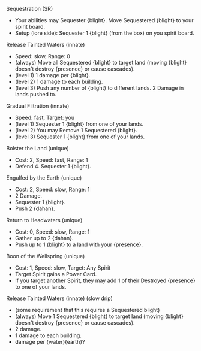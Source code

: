 Sequestration (SR)
* Your abilities may Sequester {blight}. Move Sequestered {blight} to your spirit board.
* Setup (lore side): Sequester 1 {blight} (from the box) on you spirit board.

Release Tainted Waters (innate)
* Speed: slow, Range: 0
* (always) Move all Sequestered {blight} to target land (moving {blight} doesn't destroy {presence} or cause cascades).
* (level 1) 1 damage per {blight}.
* (level 2) 1 damage to each building.
* (level 3) Push any number of {blight} to different lands. 2 Damage in lands pushed to.

Gradual Filtration (innate)
* Speed: fast, Target: you
* (level 1) Sequester 1 {blight} from one of your lands.
* (level 2) You may Remove 1 Sequestered {blight}.
* (level 3) Sequester 1 {blight} from one of your lands.

Bolster the Land (unique)
* Cost: 2, Speed: fast, Range: 1
* Defend 4. Sequester 1 {blight}.

Engulfed by the Earth (unique)
* Cost: 2, Speed: slow, Range: 1
* 2 Damage.
* Sequester 1 {blight}.
* Push 2 {dahan}.

Return to Headwaters (unique)
* Cost: 0, Speed: slow, Range: 1
* Gather up to 2 {dahan}.
* Push up to 1 {blight} to a land with your {presence}.

Boon of the Wellspring (unique)
* Cost: 1, Speed: slow, Target: Any Spirit
* Target Spirit gains a Power Card.
* If you target another Spirit, they may add 1 of their Destroyed {presence} to one of your lands.






Release Tainted Waters (innate) (slow drip)
* (some requirement that this requires a Sequestered blight)
* (always) Move 1 Sequestered {blight} to target land (moving {blight} doesn't destroy {presence} or cause cascades).
* 2 damage.
* 1 damage to each building.
* damage per {water}{earth}?



